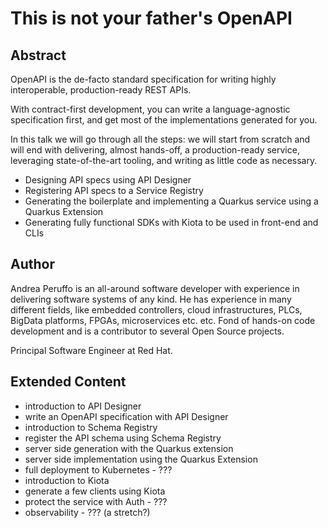 # This is not your father's OpenAPI

## Abstract

OpenAPI is the de-facto standard specification for writing highly interoperable, production-ready REST APIs.

With contract-first development, you can write a language-agnostic specification first, and get most of the implementations generated for you.

In this talk we will go through all the steps: we will start from scratch and will end with delivering, almost hands-off, a production-ready service, leveraging state-of-the-art tooling, and writing as little code as necessary.

- Designing API specs using API Designer
- Registering API specs to a Service Registry
- Generating the boilerplate and implementing a Quarkus service using a Quarkus Extension
- Generating fully functional SDKs with Kiota to be used in front-end and CLIs

## Author

Andrea Peruffo is an all-around software developer with experience in delivering software systems of any kind. He has experience in many different fields, like embedded controllers, cloud infrastructures, PLCs, BigData platforms, FPGAs, microservices etc. etc. Fond of hands-on code development and is a contributor to several Open Source projects.

Principal Software Engineer at Red Hat.

## Extended Content

- introduction to API Designer
- write an OpenAPI specification with API Designer
- introduction to Schema Registry
- register the API schema using Schema Registry
- server side generation with the Quarkus extension
- server side implementation using the Quarkus Extension
- full deployment to Kubernetes - ???
- introduction to Kiota
- generate a few clients using Kiota
- protect the service with Auth - ???
- observability - ??? (a stretch?)

